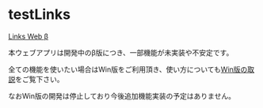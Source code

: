 # testLinks

[Links Web β](./index.html)

本ウェブアプリは開発中のβ版につき、一部機能が未実装や不安定です。

全ての機能を使いたい場合はWin版をご利用頂き、使い方についても[Win版の取説](https://signed.bufsiz.jp/Links.html)をご覧下さい。

なおWin版の開発は停止しており今後追加機能実装の予定はありません。


